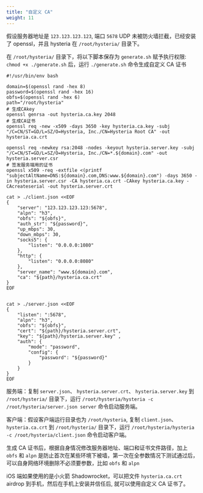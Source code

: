```yaml
---
title: "自定义 CA"
weight: 11
---
```


假设服务器地址是 `123.123.123.123`, 端口 `5678` UDP 未被防火墙拦截，已经安装了 openssl，并且 hysteria 在 `/root/hysteria/` 目录下。

在 `/root/hysteria/` 目录下，将以下脚本保存为 `generate.sh` 赋予执行权限: `chmod +x ./generate.sh` 后，运行 `./generate.sh` 命令生成自定义 CA 证书

``` shell
#!/usr/bin/env bash

domain=$(openssl rand -hex 8)
password=$(openssl rand -hex 16)
obfs=$(openssl rand -hex 6)
path="/root/hysteria"
# 生成CAkey
openssl genrsa -out hysteria.ca.key 2048
# 生成CA证书
openssl req -new -x509 -days 3650 -key hysteria.ca.key -subj "/C=CN/ST=GD/L=SZ/O=Hysteria, Inc./CN=Hysteria Root CA" -out hysteria.ca.crt

openssl req -newkey rsa:2048 -nodes -keyout hysteria.server.key -subj "/C=CN/ST=GD/L=SZ/O=Hysteria, Inc./CN=*.${domain}.com" -out hysteria.server.csr
# 签发服务端用的证书
openssl x509 -req -extfile <(printf "subjectAltName=DNS:${domain}.com,DNS:www.${domain}.com") -days 3650 -in hysteria.server.csr -CA hysteria.ca.crt -CAkey hysteria.ca.key -CAcreateserial -out hysteria.server.crt

cat > ./client.json <<EOF
{
    "server": "123.123.123.123:5678",
    "alpn": "h3",
    "obfs": "${obfs}",
    "auth_str": "${password}",
    "up_mbps": 30,
    "down_mbps": 30,
    "socks5": {
        "listen": "0.0.0.0:1080"
    },
    "http": {
        "listen": "0.0.0.0:8080"
    },
    "server_name": "www.${domain}.com",
    "ca": "${path}/hysteria.ca.crt"
}
EOF


cat > ./server.json <<EOF
{
    "listen": ":5678",
    "alpn": "h3",
    "obfs": "${obfs}",
    "cert": "${path}/hysteria.server.crt",
    "key": "${path}/hysteria.server.key" ,
    "auth": {
        "mode": "password",
        "config": {
            "password": "${password}"
        }
    }
}
EOF
```
</details>

服务端：复制 `server.json`、 `hysteria.server.crt`、 `hysteria.server.key` 到 `/root/hysteria/` 目录下，运行 `/root/hysteria/hysteria -c /root/hysteria/server.json server` 命令启动服务端。

客户端：假设客户端运行目录也为 `/root/hysteria`, 复制 `client.json`、`hysteria.ca.crt` 到 `/root/hysteria/` 目录下，运行 `/root/hysteria/hysteria -c /root/hysteria/client.json` 命令启动客户端。

生成 CA 证书后，根据自身情况修改服务器地址、端口和证书文件路径，加上 `obfs` 和 `alpn` 是防止首次在某些环境下被墙，第一次在全参数情况下测试通过后，可以自身网络环境删除不必须要参数，比如 `obfs` 和 `alpn`

iOS 端如果使用的是小火箭 Shadowrocket，可以把文件 `hysteria.ca.crt` airdrop 到手机，然后在手机上安装并信任后, 就可以使用自定义 CA 证书了。
